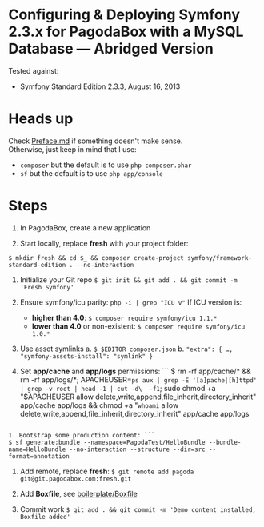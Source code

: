 Configuring & Deploying Symfony 2.3.x for PagodaBox with a MySQL Database — Abridged Version
==========================

Tested against:

* Symfony Standard Edition 2.3.3, August 16, 2013


# Heads up

Check [Preface.md](Preface.md) if something doesn't make sense.<br/>
Otherwise, just keep in mind that I use:

- `composer` but the default is to use `php composer.phar`
- `sf` but the default is to use `php app/console`

# Steps

1. In PagodaBox, create a new application

1. Start locally, replace **fresh** with your project folder:
```
$ mkdir fresh && cd $_ && composer create-project symfony/framework-standard-edition . --no-interaction
``` 

1. Initialize your Git repo
```$ git init && git add . && git commit -m 'Fresh Symfony'```

1. Ensure symfony/icu parity: ```php -i | grep "ICU v"``` If ICU version is:
	- **higher than 4.0**: `$ composer require symfony/icu 1.1.*`
	- **lower than 4.0** or non-existent: `$ composer require symfony/icu 1.0.*`

1. Use asset symlinks
	a. ```$ $EDITOR composer.json```
	b. ``` "extra": {
    …,
    "symfony-assets-install": "symlink"
} ```

1. Set **app/cache** and **app/logs** permissions: ```
$ rm -rf app/cache/* && rm -rf app/logs/*; APACHEUSER=`ps aux | grep -E '[a]pache|[h]ttpd' | grep -v root | head -1 | cut -d\  -f1`; sudo chmod +a "$APACHEUSER allow delete,write,append,file_inherit,directory_inherit" app/cache app/logs &&
chmod +a "`whoami` allow delete,write,append,file_inherit,directory_inherit" app/cache app/logs
```

1. Bootstrap some production content: ```
$ sf generate:bundle --namespace=PagodaTest/HelloBundle --bundle-name=HelloBundle --no-interaction --structure --dir=src --format=annotation
```

1. Add remote, replace **fresh**: `$ git remote add pagoda git@git.pagodabox.com:fresh.git`

1. Add **Boxfile**, see [boilerplate/Boxfile](boilerplate/Boxfile)

1. Commit work `$ git add . && git commit -m 'Demo content installed, Boxfile added'`